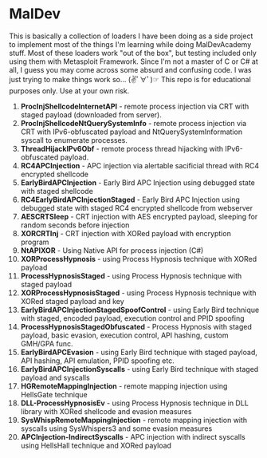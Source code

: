 ﻿# MalDev
This is basically a collection of loaders I have been doing as a side project to implement most of the things I'm learning while doing MalDevAcademy stuff. Most of these loaders work "out of the box", but testing included only using them with Metasploit Framework. 
Since I'm not a master of C or C# at all, I guess you may come across some absurd and confusing code. I was just trying to make things work so... (✌ﾟ∀ﾟ)☞
This repo is for educational purposes only. Use at your own risk.

1. **ProcInjShellcodeInternetAPI** - remote process injection via CRT with staged payload (downloaded from server).
2. **ProcInjShellcodeNtQuerySystemInfo** - remote process injection via CRT with IPv6-obfuscated payload and NtQuerySystemInformation syscall to enumerate processes.
3. **ThreadHijackIPv6Obf** - remote process thread hijacking with IPv6-obfuscated payload.
4. **RC4APCInjection** - APC injection via alertable sacificial thread with RC4 encrypted shellcode
5. **EarlyBirdAPCInjection** - Early Bird APC Injection using debugged state with staged shellcode
6. **RC4EarlyBirdAPCInjectionStaged** - Early Bird APC Injection using debugged state with staged RC4 encrypted shellcode from webserver
7. **AESCRTSleep** - CRT injection with AES encrypted payload, sleeping for random seconds before injection
8. **XORCRTInj** - CRT injection with XORed payload with encryption program
9. **NtAPIXOR** - Using Native API for process injection (C#)
10. **XORProcessHypnosis** - using Process Hypnosis technique with XORed payload
11. **ProcessHypnosisStaged** - using Process Hypnosis technique with staged payload
12. **XORProcessHypnosisStaged** - using Process Hypnosis technique with XORed staged payload and key
13. **EarlyBirdAPCInjectionStagedSpoofControl** - using Early Bird technique with staged, encoded payload, execution control and PPID spoofing
14. **ProcessHypnosisStagedObfuscated** - Process Hypnosis with staged payload, basic evasion, execution control, API hashing, custom GMH/GPA func.
15. **EarlyBirdAPCEvasion** - using Early Bird technique with staged payload, API hashing, API emulation, PPID spoofing etc.
16. **EarlyBirdAPCInjectionSyscalls** - using Early Bird technique with staged payload and syscalls
17. **HGRemoteMappingInjection** - remote mapping injection using HellsGate technique
18. **DLL-ProcessHypnosisEv** - using Process Hypnosis technique in DLL library with XORed shellcode and evasion measures
19. **SysWhispRemoteMappingInjection** - remote mapping injection with syscalls using SysWhispers3 and some evasion measures
20. **APCInjection-IndirectSyscalls** - APC injection with indirect syscalls using HellsHall technique and XORed payload

